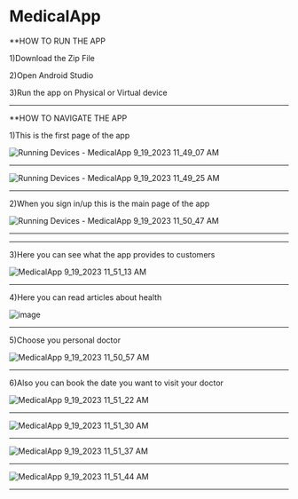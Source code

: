 # MedicalApp



**HOW TO RUN THE APP

1)Download the Zip File

2)Open Android Studio

3)Run the app on Physical or Virtual device

--------------------------------------------------------------------------------------------------------------------------------------------------------------------


**HOW TO NAVIGATE THE APP

1)This is the first page of the app 

![Running Devices - MedicalApp 9_19_2023 11_49_07 AM](https://github.com/St0011/MedicalApp/assets/59256689/b8061f10-cc90-4979-9948-312c5cca1f91)

--------------------------------------------------------------------------------------------------------------------------------------------------------------------



![Running Devices - MedicalApp 9_19_2023 11_49_25 AM](https://github.com/St0011/MedicalApp/assets/59256689/99250e74-89b6-4268-87bc-5d8cc30ea47e)

--------------------------------------------------------------------------------------------------------------------------------------------------------------------

2)When you sign in/up this is the main page of the app

![Running Devices - MedicalApp 9_19_2023 11_50_47 AM](https://github.com/St0011/MedicalApp/assets/59256689/0dc4b2d4-0510-41e0-ac01-e3cad9bd798c)

--------------------------------------------------------------------------------------------------------------------------------------------------------------------



--------------------------------------------------------------------------------------------------------------------------------------------------------------------

3)Here you can see what the app provides to customers 

![MedicalApp 9_19_2023 11_51_13 AM](https://github.com/St0011/MedicalApp/assets/59256689/4f102aab-dabd-40c5-98a4-68655b9afe89)

--------------------------------------------------------------------------------------------------------------------------------------------------------------------

4)Here you can read articles about health

![image](https://github.com/St0011/MedicalApp/assets/59256689/16467907-dc87-4073-8f73-3f8ba9a4ec9b)

--------------------------------------------------------------------------------------------------------------------------------------------------------------------

5)Choose you personal doctor

![MedicalApp 9_19_2023 11_50_57 AM](https://github.com/St0011/MedicalApp/assets/59256689/d0429e4e-4c15-4f0c-9602-b4b2936681dc)

--------------------------------------------------------------------------------------------------------------------------------------------------------------------

6)Also you can book the date you want to visit your doctor

![MedicalApp 9_19_2023 11_51_22 AM](https://github.com/St0011/MedicalApp/assets/59256689/72ed03e0-4875-4a8f-b94c-d7cf2a648511)

--------------------------------------------------------------------------------------------------------------------------------------------------------------------

![MedicalApp 9_19_2023 11_51_30 AM](https://github.com/St0011/MedicalApp/assets/59256689/bb4370f5-fc14-452c-a1bc-9fdd1099294c)

--------------------------------------------------------------------------------------------------------------------------------------------------------------------

![MedicalApp 9_19_2023 11_51_37 AM](https://github.com/St0011/MedicalApp/assets/59256689/f3efc322-5f40-4b7f-9682-2984a3bdbb8c)

--------------------------------------------------------------------------------------------------------------------------------------------------------------------

![MedicalApp 9_19_2023 11_51_44 AM](https://github.com/St0011/MedicalApp/assets/59256689/44915a2d-2230-4a0d-ad07-4183b18acb55)

--------------------------------------------------------------------------------------------------------------------------------------------------------------------



